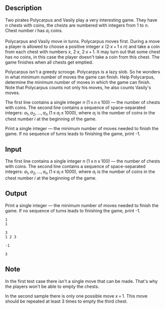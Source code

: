 ## Description

<div><p>Two pirates Polycarpus and Vasily play a very interesting game. They have <span class="tex-span"><i>n</i></span> chests with coins, the chests are numbered with integers from 1 to <span class="tex-span"><i>n</i></span>. Chest number <span class="tex-span"><i>i</i></span> has <span class="tex-span"><i>a</i><sub class="lower-index"><i>i</i></sub></span> coins. </p><p>Polycarpus and Vasily move in turns. Polycarpus moves first. During a move a player is allowed to choose a positive integer <span class="tex-span"><i>x</i></span> <span class="tex-span">(2·<i>x</i> + 1 ≤ <i>n</i>)</span> and take a coin from each chest with numbers <span class="tex-span"><i>x</i></span>, <span class="tex-span">2·<i>x</i></span>, <span class="tex-span">2·<i>x</i> + 1</span>. It may turn out that some chest has no coins, in this case the player doesn't take a coin from this chest. The game finishes when all chests get emptied.</p><p>Polycarpus isn't a greedy scrooge. Polycarpys is a lazy slob. So he wonders in what minimum number of moves the game can finish. Help Polycarpus, determine the minimum number of moves in which the game can finish. Note that Polycarpus counts not only his moves, he also counts Vasily's moves.</p></div><div class="input-specification"><p>The first line contains a single integer <span class="tex-span"><i>n</i></span> <span class="tex-span">(1 ≤ <i>n</i> ≤ 100)</span> — the number of chests with coins. The second line contains a sequence of space-separated integers: <span class="tex-span"><i>a</i><sub class="lower-index">1</sub>, <i>a</i><sub class="lower-index">2</sub>, ..., <i>a</i><sub class="lower-index"><i>n</i></sub></span> <span class="tex-span">(1 ≤ <i>a</i><sub class="lower-index"><i>i</i></sub> ≤ 1000)</span>, where <span class="tex-span"><i>a</i><sub class="lower-index"><i>i</i></sub></span> is the number of coins in the chest number <span class="tex-span"><i>i</i></span> at the beginning of the game.</p></div><div class="output-specification"><p>Print a single integer — the minimum number of moves needed to finish the game. If no sequence of turns leads to finishing the game, print -1.</p></div>

## Input

<p>The first line contains a single integer <span class="tex-span"><i>n</i></span> <span class="tex-span">(1 ≤ <i>n</i> ≤ 100)</span> — the number of chests with coins. The second line contains a sequence of space-separated integers: <span class="tex-span"><i>a</i><sub class="lower-index">1</sub>, <i>a</i><sub class="lower-index">2</sub>, ..., <i>a</i><sub class="lower-index"><i>n</i></sub></span> <span class="tex-span">(1 ≤ <i>a</i><sub class="lower-index"><i>i</i></sub> ≤ 1000)</span>, where <span class="tex-span"><i>a</i><sub class="lower-index"><i>i</i></sub></span> is the number of coins in the chest number <span class="tex-span"><i>i</i></span> at the beginning of the game.</p>

## Output

<p>Print a single integer — the minimum number of moves needed to finish the game. If no sequence of turns leads to finishing the game, print -1.</p>





```input1
1
1

```




```input2
3
1 2 3

```




```output1
-1

```




```output2
3

```



## Note

<p>In the first test case there isn't a single move that can be made. That's why the players won't be able to empty the chests.</p><p>In the second sample there is only one possible move <span class="tex-span"><i>x</i> = 1</span>. This move should be repeated at least 3 times to empty the third chest.</p>
